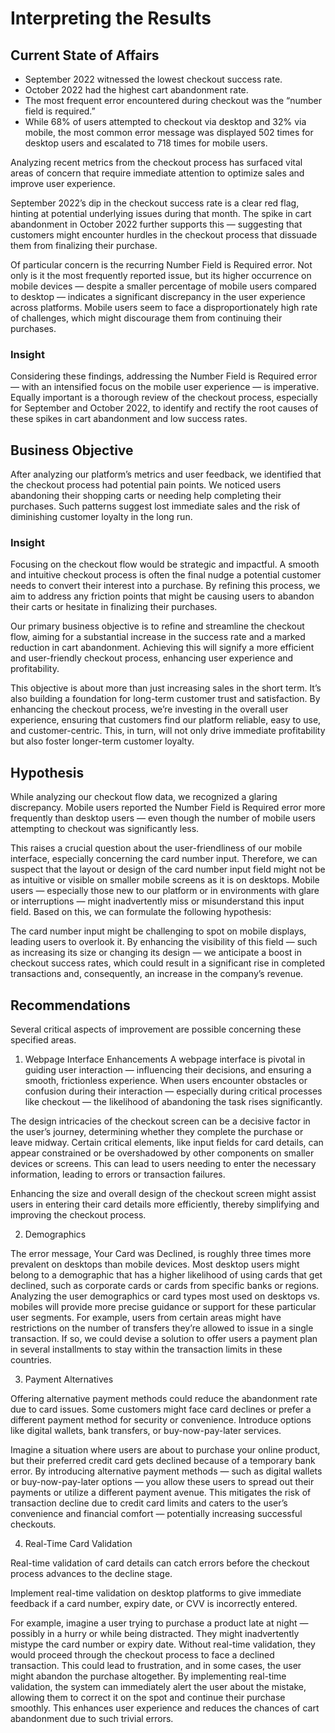 # Interpreting the Results
## Current State of Affairs
* September 2022 witnessed the lowest checkout success rate.
* October 2022 had the highest cart abandonment rate.
* The most frequent error encountered during checkout was the “number field is required.”
* While 68% of users attempted to checkout via desktop and 32% via mobile, the most common error message was displayed 502 times for desktop users and escalated to 718 times for mobile users.

Analyzing recent metrics from the checkout process has surfaced vital areas of concern that require immediate attention to optimize sales and improve user experience.

September 2022’s dip in the checkout success rate is a clear red flag, hinting at potential underlying issues during that month. The spike in cart abandonment in October 2022 further supports this — suggesting that customers might encounter hurdles in the checkout process that dissuade them from finalizing their purchase.

Of particular concern is the recurring Number Field is Required error. Not only is it the most frequently reported issue, but its higher occurrence on mobile devices — despite a smaller percentage of mobile users compared to desktop — indicates a significant discrepancy in the user experience across platforms. Mobile users seem to face a disproportionately high rate of challenges, which might discourage them from continuing their purchases.

### Insight

Considering these findings, addressing the Number Field is Required error — with an intensified focus on the mobile user experience — is imperative. Equally important is a thorough review of the checkout process, especially for September and October 2022, to identify and rectify the root causes of these spikes in cart abandonment and low success rates.

## Business Objective

After analyzing our platform’s metrics and user feedback, we identified that the checkout process had potential pain points. We noticed users abandoning their shopping carts or needing help completing their purchases. Such patterns suggest lost immediate sales and the risk of diminishing customer loyalty in the long run.

### Insight

Focusing on the checkout flow would be strategic and impactful. A smooth and intuitive checkout process is often the final nudge a potential customer needs to convert their interest into a purchase. By refining this process, we aim to address any friction points that might be causing users to abandon their carts or hesitate in finalizing their purchases.

Our primary business objective is to refine and streamline the checkout flow, aiming for a substantial increase in the success rate and a marked reduction in cart abandonment. Achieving this will signify a more efficient and user-friendly checkout process, enhancing user experience and profitability.

This objective is about more than just increasing sales in the short term. It’s also building a foundation for long-term customer trust and satisfaction. By enhancing the checkout process, we’re investing in the overall user experience, ensuring that customers find our platform reliable, easy to use, and customer-centric. This, in turn, will not only drive immediate profitability but also foster longer-term customer loyalty.

## Hypothesis

While analyzing our checkout flow data, we recognized a glaring discrepancy. Mobile users reported the Number Field is Required error more frequently than desktop users — even though the number of mobile users attempting to checkout was significantly less.

This raises a crucial question about the user-friendliness of our mobile interface, especially concerning the card number input. Therefore, we can suspect that the layout or design of the card number input field might not be as intuitive or visible on smaller mobile screens as it is on desktops. Mobile users — especially those new to our platform or in environments with glare or interruptions — might inadvertently miss or misunderstand this input field. Based on this, we can formulate the following hypothesis:

The card number input might be challenging to spot on mobile displays, leading users to overlook it. By enhancing the visibility of this field — such as increasing its size or changing its design — we anticipate a boost in checkout success rates, which could result in a significant rise in completed transactions and, consequently, an increase in the company’s revenue.

## Recommendations
Several critical aspects of improvement are possible concerning these specified areas.

1. Webpage Interface Enhancements
A webpage interface is pivotal in guiding user interaction — influencing their decisions, and ensuring a smooth, frictionless experience. When users encounter obstacles or confusion during their interaction — especially during critical processes like checkout — the likelihood of abandoning the task rises significantly.

The design intricacies of the checkout screen can be a decisive factor in the user’s journey, determining whether they complete the purchase or leave midway. Certain critical elements, like input fields for card details, can appear constrained or be overshadowed by other components on smaller devices or screens. This can lead to users needing to enter the necessary information, leading to errors or transaction failures.

Enhancing the size and overall design of the checkout screen might assist users in entering their card details more efficiently, thereby simplifying and improving the checkout process.

2. Demographics

The error message, Your Card was Declined, is roughly three times more prevalent on desktops than mobile devices. Most desktop users might belong to a demographic that has a higher likelihood of using cards that get declined, such as corporate cards or cards from specific banks or regions. Analyzing the user demographics or card types most used on desktops vs. mobiles will provide more precise guidance or support for these particular user segments. For example, users from certain areas might have restrictions on the number of transfers they’re allowed to issue in a single transaction. If so, we could devise a solution to offer users a payment plan in several installments to stay within the transaction limits in these countries.

3. Payment Alternatives

Offering alternative payment methods could reduce the abandonment rate due to card issues.
Some customers might face card declines or prefer a different payment method for security or convenience. Introduce options like digital wallets, bank transfers, or buy-now-pay-later services.

Imagine a situation where users are about to purchase your online product, but their preferred credit card gets declined because of a temporary bank error. By introducing alternative payment methods — such as digital wallets or buy-now-pay-later options — you allow these users to spread out their payments or utilize a different payment avenue. This mitigates the risk of transaction decline due to credit card limits and caters to the user’s convenience and financial comfort — potentially increasing successful checkouts.

4. Real-Time Card Validation

Real-time validation of card details can catch errors before the checkout process advances to the decline stage.

Implement real-time validation on desktop platforms to give immediate feedback if a card number, expiry date, or CVV is incorrectly entered.

For example, imagine a user trying to purchase a product late at night — possibly in a hurry or while being distracted. They might inadvertently mistype the card number or expiry date. Without real-time validation, they would proceed through the checkout process to face a declined transaction. This could lead to frustration, and in some cases, the user might abandon the purchase altogether. By implementing real-time validation, the system can immediately alert the user about the mistake, allowing them to correct it on the spot and continue their purchase smoothly. This enhances user experience and reduces the chances of cart abandonment due to such trivial errors.
